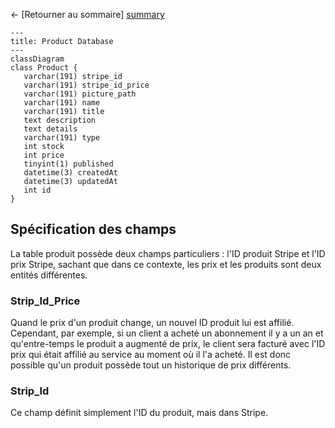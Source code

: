← [Retourner au sommaire] [summary]



```mermaid
---
title: Product Database
---
classDiagram
class Product {
   varchar(191) stripe_id
   varchar(191) stripe_id_price
   varchar(191) picture_path
   varchar(191) name
   varchar(191) title
   text description
   text details
   varchar(191) type
   int stock
   int price
   tinyint(1) published
   datetime(3) createdAt
   datetime(3) updatedAt
   int id
}

```

## Spécification des champs

La table produit possède deux champs particuliers : l'ID produit Stripe et l'ID prix Stripe, sachant que dans ce contexte, les prix et les produits sont deux entités différentes.

### Strip_Id_Price
Quand le prix d'un produit change, un nouvel ID produit lui est affilié. Cependant, par exemple, si un client a acheté un abonnement il y a un an et qu'entre-temps le produit a augmenté de prix, le client sera facturé avec l'ID prix qui était affilié au service au moment où il l'a acheté. Il est donc possible qu'un produit possède tout un historique de prix différents.

### Strip_Id
Ce champ définit simplement l'ID du produit, mais dans Stripe.


[summary]: ../README.md
